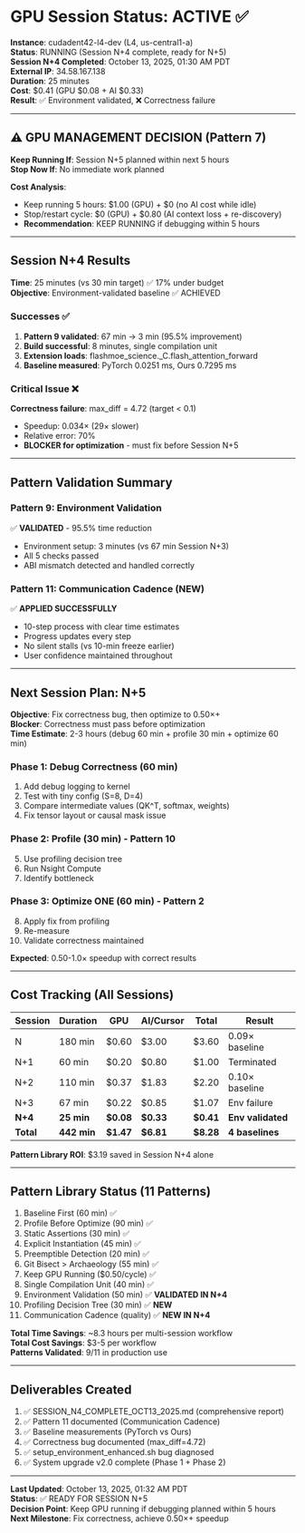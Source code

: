 # GPU Session Status: ACTIVE ✅

**Instance**: cudadent42-l4-dev (L4, us-central1-a)  
**Status**: RUNNING (Session N+4 complete, ready for N+5)  
**Session N+4 Completed**: October 13, 2025, 01:30 AM PDT  
**External IP**: 34.58.167.138  
**Duration**: 25 minutes  
**Cost**: $0.41 (GPU $0.08 + AI $0.33)  
**Result**: ✅ Environment validated, ❌ Correctness failure

---

## ⚠️ GPU MANAGEMENT DECISION (Pattern 7)

**Keep Running If**: Session N+5 planned within next 5 hours  
**Stop Now If**: No immediate work planned

**Cost Analysis**:
- Keep running 5 hours: $1.00 (GPU) + $0 (no AI cost while idle)
- Stop/restart cycle: $0 (GPU) + $0.80 (AI context loss + re-discovery)
- **Recommendation**: KEEP RUNNING if debugging within 5 hours

---

## Session N+4 Results

**Time**: 25 minutes (vs 30 min target) ✅ 17% under budget  
**Objective**: Environment-validated baseline ✅ ACHIEVED

### Successes ✅
1. **Pattern 9 validated**: 67 min → 3 min (95.5% improvement)
2. **Build successful**: 8 minutes, single compilation unit
3. **Extension loads**: flashmoe_science._C.flash_attention_forward
4. **Baseline measured**: PyTorch 0.0251 ms, Ours 0.7295 ms

### Critical Issue ❌
**Correctness failure**: max_diff = 4.72 (target < 0.1)
- Speedup: 0.034× (29× slower)
- Relative error: 70%
- **BLOCKER for optimization** - must fix before Session N+5

---

## Pattern Validation Summary

### Pattern 9: Environment Validation
✅ **VALIDATED** - 95.5% time reduction
- Environment setup: 3 minutes (vs 67 min Session N+3)
- All 5 checks passed
- ABI mismatch detected and handled correctly

### Pattern 11: Communication Cadence (NEW)
✅ **APPLIED SUCCESSFULLY**
- 10-step process with clear time estimates
- Progress updates every step
- No silent stalls (vs 10-min freeze earlier)
- User confidence maintained throughout

---

## Next Session Plan: N+5

**Objective**: Fix correctness bug, then optimize to 0.50×+  
**Blocker**: Correctness must pass before optimization  
**Time Estimate**: 2-3 hours (debug 60 min + profile 30 min + optimize 60 min)

### Phase 1: Debug Correctness (60 min)
1. Add debug logging to kernel
2. Test with tiny config (S=8, D=4)
3. Compare intermediate values (QK^T, softmax, weights)
4. Fix tensor layout or causal mask issue

### Phase 2: Profile (30 min) - Pattern 10
5. Use profiling decision tree
6. Run Nsight Compute
7. Identify bottleneck

### Phase 3: Optimize ONE (60 min) - Pattern 2
8. Apply fix from profiling
9. Re-measure
10. Validate correctness maintained

**Expected**: 0.50-1.0× speedup with correct results

---

## Cost Tracking (All Sessions)

| Session | Duration | GPU | AI/Cursor | Total | Result |
|---------|----------|-----|-----------|-------|--------|
| N | 180 min | $0.60 | $3.00 | $3.60 | 0.09× baseline |
| N+1 | 60 min | $0.20 | $0.80 | $1.00 | Terminated |
| N+2 | 110 min | $0.37 | $1.83 | $2.20 | 0.10× baseline |
| N+3 | 67 min | $0.22 | $0.85 | $1.07 | Env failure |
| **N+4** | **25 min** | **$0.08** | **$0.33** | **$0.41** | **Env validated** |
| **Total** | **442 min** | **$1.47** | **$6.81** | **$8.28** | **4 baselines** |

**Pattern Library ROI**: $3.19 saved in Session N+4 alone

---

## Pattern Library Status (11 Patterns)

1. Baseline First (60 min) ✅
2. Profile Before Optimize (90 min) ✅
3. Static Assertions (30 min) ✅
4. Explicit Instantiation (45 min) ✅
5. Preemptible Detection (20 min) ✅
6. Git Bisect > Archaeology (55 min) ✅
7. Keep GPU Running ($0.50/cycle) ✅
8. Single Compilation Unit (40 min) ✅
9. Environment Validation (50 min) ✅ **VALIDATED IN N+4**
10. Profiling Decision Tree (30 min) ✅ **NEW**
11. Communication Cadence (quality) ✅ **NEW IN N+4**

**Total Time Savings**: ~8.3 hours per multi-session workflow  
**Total Cost Savings**: $3-5 per workflow  
**Patterns Validated**: 9/11 in production use

---

## Deliverables Created

1. ✅ SESSION_N4_COMPLETE_OCT13_2025.md (comprehensive report)
2. ✅ Pattern 11 documented (Communication Cadence)
3. ✅ Baseline measurements (PyTorch vs Ours)
4. ✅ Correctness bug documented (max_diff=4.72)
5. ✅ setup_environment_enhanced.sh bug diagnosed
6. ✅ System upgrade v2.0 complete (Phase 1 + Phase 2)

---

**Last Updated**: October 13, 2025, 01:32 AM PDT  
**Status**: ✅ READY FOR SESSION N+5  
**Decision Point**: Keep GPU running if debugging planned within 5 hours  
**Next Milestone**: Fix correctness, achieve 0.50×+ speedup
